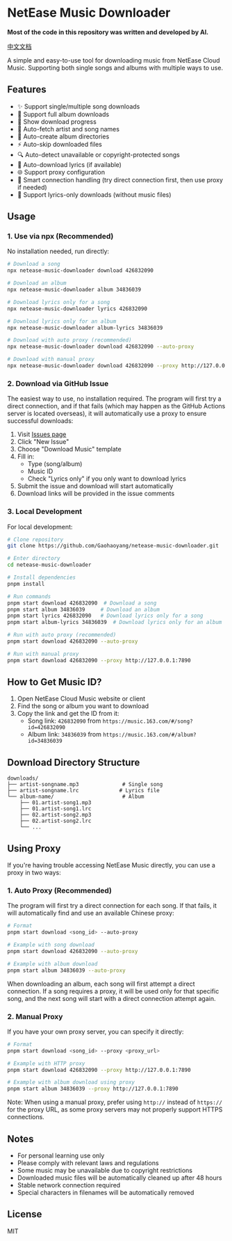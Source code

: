 # NetEase Music Downloader

**Most of the code in this repository was written and developed by AI.**

[中文文档](./readmeZh.md)

A simple and easy-to-use tool for downloading music from NetEase Cloud Music. Supporting both single songs and albums with multiple ways to use.

## Features

- ✨ Support single/multiple song downloads
- 📀 Support full album downloads
- 🚀 Show download progress
- 🎵 Auto-fetch artist and song names
- 📂 Auto-create album directories
- ⚡️ Auto-skip downloaded files
- 🔍 Auto-detect unavailable or copyright-protected songs
- 📝 Auto-download lyrics (if available)
- 🌐 Support proxy configuration
- 🔄 Smart connection handling (try direct connection first, then use proxy if needed)
- 📜 Support lyrics-only downloads (without music files)

## Usage

### 1. Use via npx (Recommended)

No installation needed, run directly:

```bash
# Download a song
npx netease-music-downloader download 426832090

# Download an album
npx netease-music-downloader album 34836039

# Download lyrics only for a song
npx netease-music-downloader lyrics 426832090

# Download lyrics only for an album
npx netease-music-downloader album-lyrics 34836039

# Download with auto proxy (recommended)
npx netease-music-downloader download 426832090 --auto-proxy

# Download with manual proxy
npx netease-music-downloader download 426832090 --proxy http://127.0.0.1:7890
```

### 2. Download via GitHub Issue

The easiest way to use, no installation required. The program will first try a direct connection, and if that fails (which may happen as the GitHub Actions server is located overseas), it will automatically use a proxy to ensure successful downloads:

1. Visit [Issues page](https://github.com/Gaohaoyang/netease-music-downloader/issues)
2. Click "New Issue"
3. Choose "Download Music" template
4. Fill in:
   - Type (song/album)
   - Music ID
   - Check "Lyrics only" if you only want to download lyrics
5. Submit the issue and download will start automatically
6. Download links will be provided in the issue comments

### 3. Local Development

For local development:

```bash
# Clone repository
git clone https://github.com/Gaohaoyang/netease-music-downloader.git

# Enter directory
cd netease-music-downloader

# Install dependencies
pnpm install

# Run commands
pnpm start download 426832090  # Download a song
pnpm start album 34836039     # Download an album
pnpm start lyrics 426832090   # Download lyrics only for a song
pnpm start album-lyrics 34836039  # Download lyrics only for an album

# Run with auto proxy (recommended)
pnpm start download 426832090 --auto-proxy

# Run with manual proxy
pnpm start download 426832090 --proxy http://127.0.0.1:7890
```

## How to Get Music ID?

1. Open NetEase Cloud Music website or client
2. Find the song or album you want to download
3. Copy the link and get the ID from it:
   - Song link: `426832090` from `https://music.163.com/#/song?id=426832090`
   - Album link: `34836039` from `https://music.163.com/#/album?id=34836039`

## Download Directory Structure

```
downloads/
├── artist-songname.mp3              # Single song
├── artist-songname.lrc             # Lyrics file
└── album-name/                      # Album
    ├── 01.artist-song1.mp3
    ├── 01.artist-song1.lrc
    ├── 02.artist-song2.mp3
    ├── 02.artist-song2.lrc
    └── ...
```

## Using Proxy

If you're having trouble accessing NetEase Music directly, you can use a proxy in two ways:

### 1. Auto Proxy (Recommended)

The program will first try a direct connection for each song. If that fails, it will automatically find and use an available Chinese proxy:

```bash
# Format
pnpm start download <song_id> --auto-proxy

# Example with song download
pnpm start download 426832090 --auto-proxy

# Example with album download
pnpm start album 34836039 --auto-proxy
```

When downloading an album, each song will first attempt a direct connection. If a song requires a proxy, it will be used only for that specific song, and the next song will start with a direct connection attempt again.

### 2. Manual Proxy

If you have your own proxy server, you can specify it directly:

```bash
# Format
pnpm start download <song_id> --proxy <proxy_url>

# Example with HTTP proxy
pnpm start download 426832090 --proxy http://127.0.0.1:7890

# Example with album download using proxy
pnpm start album 34836039 --proxy http://127.0.0.1:7890
```

Note: When using a manual proxy, prefer using `http://` instead of `https://` for the proxy URL, as some proxy servers may not properly support HTTPS connections.

## Notes

- For personal learning use only
- Please comply with relevant laws and regulations
- Some music may be unavailable due to copyright restrictions
- Downloaded music files will be automatically cleaned up after 48 hours
- Stable network connection required
- Special characters in filenames will be automatically removed

## License

MIT
